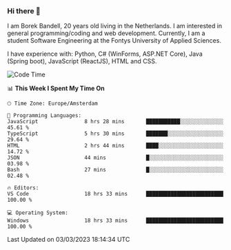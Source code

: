### Hi there 👋

I am Borek Bandell, 20 years old living in the Netherlands. I am interested in general programming/coding and web development. Currently, I am a student Software Engineering at the Fontys University of Applied Sciences.

I have experience with: Python, C# (WinForms, ASP.NET Core), Java (Spring boot), JavaScript (ReactJS), HTML and CSS.

<!--START_SECTION:waka-->
![Code Time](http://img.shields.io/badge/Code%20Time-438%20hrs%2030%20mins-blue)

📊 **This Week I Spent My Time On** 

```text
🕑︎ Time Zone: Europe/Amsterdam

💬 Programming Languages: 
JavaScript               8 hrs 28 mins       ███████████░░░░░░░░░░░░░░   45.61 % 
TypeScript               5 hrs 30 mins       ███████░░░░░░░░░░░░░░░░░░   29.64 % 
HTML                     2 hrs 44 mins       ████░░░░░░░░░░░░░░░░░░░░░   14.72 % 
JSON                     44 mins             █░░░░░░░░░░░░░░░░░░░░░░░░   03.98 % 
Bash                     27 mins             █░░░░░░░░░░░░░░░░░░░░░░░░   02.48 % 

🔥 Editors: 
VS Code                  18 hrs 33 mins      █████████████████████████   100.00 % 

💻 Operating System: 
Windows                  18 hrs 33 mins      █████████████████████████   100.00 % 
```


 Last Updated on 03/03/2023 18:14:34 UTC
<!--END_SECTION:waka-->

<!--**tcBorek2002/tcBorek2002** is a ✨ _special_ ✨ repository because its `README.md` (this file) appears on your GitHub profile.

Here are some ideas to get you started:

- 🔭 I’m currently working on ...
- 🌱 I’m currently learning ...
- 👯 I’m looking to collaborate on ...
- 🤔 I’m looking for help with ...
- 💬 Ask me about ...
- 📫 How to reach me: ...
- 😄 Pronouns: ...
- ⚡ Fun fact: ...
-->
